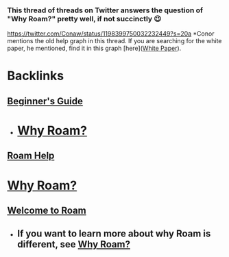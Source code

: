### This thread of threads on Twitter answers the question of "Why Roam?" pretty well, if not succinctly 😉
https://twitter.com/Conaw/status/1198399750032232449?s=20a
*Conor mentions the old help graph in this thread. If you are searching for the white paper, he mentioned, find it in this graph [here]([White Paper](<White Paper.md>)).

# Backlinks
## [Beginner's Guide](<Beginner's Guide.md>)
- # [Why Roam?](<Why Roam?.md>)

## [Roam Help](<Roam Help.md>)
# [Why Roam?](<Why Roam?.md>)

## [Welcome to Roam](<Welcome to Roam.md>)
- ## If you want to learn more about why Roam is __different__, see [Why Roam?](<Why Roam?.md>)

